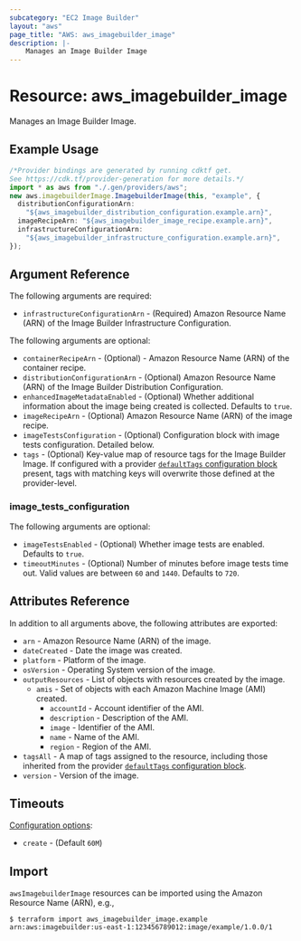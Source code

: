 ```yaml
---
subcategory: "EC2 Image Builder"
layout: "aws"
page_title: "AWS: aws_imagebuilder_image"
description: |-
    Manages an Image Builder Image
---
```


# Resource: aws\_imagebuilder\_image

Manages an Image Builder Image.

## Example Usage

```typescript
/*Provider bindings are generated by running cdktf get.
See https://cdk.tf/provider-generation for more details.*/
import * as aws from "./.gen/providers/aws";
new aws.imagebuilderImage.ImagebuilderImage(this, "example", {
  distributionConfigurationArn:
    "${aws_imagebuilder_distribution_configuration.example.arn}",
  imageRecipeArn: "${aws_imagebuilder_image_recipe.example.arn}",
  infrastructureConfigurationArn:
    "${aws_imagebuilder_infrastructure_configuration.example.arn}",
});

```

## Argument Reference

The following arguments are required:

* `infrastructureConfigurationArn` - (Required) Amazon Resource Name (ARN) of the Image Builder Infrastructure Configuration.

The following arguments are optional:

* `containerRecipeArn` - (Optional) - Amazon Resource Name (ARN) of the container recipe.
* `distributionConfigurationArn` - (Optional) Amazon Resource Name (ARN) of the Image Builder Distribution Configuration.
* `enhancedImageMetadataEnabled` - (Optional) Whether additional information about the image being created is collected. Defaults to `true`.
* `imageRecipeArn` - (Optional) Amazon Resource Name (ARN) of the image recipe.
* `imageTestsConfiguration` - (Optional) Configuration block with image tests configuration. Detailed below.
* `tags` - (Optional) Key-value map of resource tags for the Image Builder Image. If configured with a provider [`defaultTags` configuration block](https://registry.terraform.io/providers/hashicorp/aws/latest/docs#default_tags-configuration-block) present, tags with matching keys will overwrite those defined at the provider-level.

### image\_tests\_configuration

The following arguments are optional:

* `imageTestsEnabled` - (Optional) Whether image tests are enabled. Defaults to `true`.
* `timeoutMinutes` - (Optional) Number of minutes before image tests time out. Valid values are between `60` and `1440`. Defaults to `720`.

## Attributes Reference

In addition to all arguments above, the following attributes are exported:

* `arn` - Amazon Resource Name (ARN) of the image.
* `dateCreated` - Date the image was created.
* `platform` - Platform of the image.
* `osVersion` - Operating System version of the image.
* `outputResources` - List of objects with resources created by the image.
  * `amis` - Set of objects with each Amazon Machine Image (AMI) created.
    * `accountId` - Account identifier of the AMI.
    * `description` - Description of the AMI.
    * `image` - Identifier of the AMI.
    * `name` - Name of the AMI.
    * `region` - Region of the AMI.
* `tagsAll` - A map of tags assigned to the resource, including those inherited from the provider [`defaultTags` configuration block](https://registry.terraform.io/providers/hashicorp/aws/latest/docs#default_tags-configuration-block).
* `version` - Version of the image.

## Timeouts

[Configuration options](https://developer.hashicorp.com/terraform/language/resources/syntax#operation-timeouts):

* `create` - (Default `60M`)

## Import

`awsImagebuilderImage` resources can be imported using the Amazon Resource Name (ARN), e.g.,

```console
$ terraform import aws_imagebuilder_image.example arn:aws:imagebuilder:us-east-1:123456789012:image/example/1.0.0/1
```
